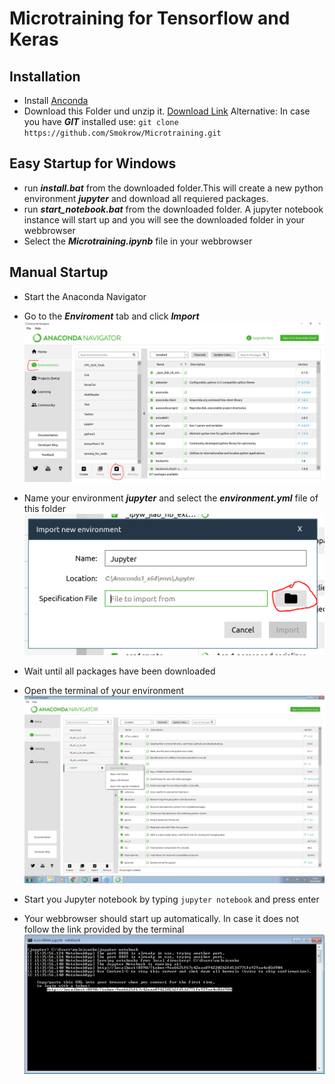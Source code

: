 # Microtraining for Tensorflow and Keras


## Installation

* Install [Anconda](https://www.anaconda.com/download/)
* Download this Folder und unzip it. [Download Link](https://github.com/Smokrow/Microtraining/archive/master.zip)
Alternative: In case you have ***GIT*** installed use:
 `git clone https://github.com/Smokrow/Microtraining.git`

## Easy Startup for Windows
* run ***install.bat*** from the downloaded folder.This will create a new python environment ***jupyter*** and download all requiered packages.
* run ***start_notebook.bat*** from the downloaded folder. A jupyter notebook instance will start up and you will see the downloaded folder in your webbrowser
* Select the ***Microtraining.ipynb*** file in your webbrowser

## Manual Startup

* Start the Anaconda Navigator

* Go to the ***Enviroment*** tab and click ***Import***
![Import](./Pictures/Install_conda.PNG)
* Name your environment ***jupyter*** and select the ***environment.yml*** file of this folder
![Select](./Pictures/Select_file.PNG)
* Wait until all packages have been downloaded
* Open the terminal of your environment
![Open](./Pictures/Open_terminal.PNG)
* Start you Jupyter notebook by typing `jupyter notebook` and press enter
* Your webbrowser should start up automatically. In case it does not follow the link provided by the terminal
![follow](./Pictures/follow_link.PNG)
